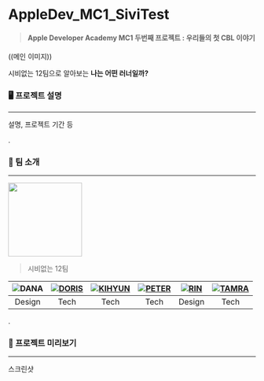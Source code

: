 # AppleDev_MC1_SiviTest

> #### Apple Developer Academy MC1 두번째 프로젝트 : 우리들의 첫 CBL 이야기


((메인 이미지))


시비없는 12팀으로 알아보는 **나는 어떤 러너일까?**



### 🖥️ 프로젝트 설명
---
설명, 프로젝트 기간 등


.
### 👥 팀 소개
---


<img src="https://github.com/SIVITEAM/AppleDev_MC1_SiviTest/blob/main/StoryView/Test003.swiftpm/Assets.xcassets/AppIcon.appiconset/AppIcon.png" width="150" height="150">


> 시비없는 12팀



![](https://github.com/SIVITEAM/AppleDev_MC1_SiviTest/blob/main/StoryView/Test003.swiftpm/Assets.xcassets/DANA%20character.imageset/KakaoTalk_Photo_2023-03-30-11-15-26%205.jpeg)DANA|![](https://github.com/SIVITEAM/AppleDev_MC1_SiviTest/blob/main/StoryView/Test003.swiftpm/Assets.xcassets/DORIS%20character.imageset/KakaoTalk_Photo_2023-03-30-11-15-26%204.jpeg)[DORIS](https://github.com/GYURI-PARK)|![](https://github.com/SIVITEAM/AppleDev_MC1_SiviTest/blob/main/StoryView/Test003.swiftpm/Assets.xcassets/KIHYUN%20character.imageset/KakaoTalk_Photo_2023-03-30-11-15-26%206.jpeg)[KIHYUN](https://github.com/leeve1247)|![](https://github.com/SIVITEAM/AppleDev_MC1_SiviTest/blob/main/StoryView/Test003.swiftpm/Assets.xcassets/PETER%20character.imageset/KakaoTalk_Photo_2023-03-30-11-15-25%201.jpeg)[PETER](https://github.com/shine-jung)|![](https://github.com/SIVITEAM/AppleDev_MC1_SiviTest/blob/main/StoryView/Test003.swiftpm/Assets.xcassets/RIN%20character.imageset/KakaoTalk_Photo_2023-03-30-11-15-25%202.jpeg)[RIN](https://github.com/dimazsr)|![](https://github.com/SIVITEAM/AppleDev_MC1_SiviTest/blob/main/StoryView/Test003.swiftpm/Assets.xcassets/TAMRA%20character.imageset/KakaoTalk_Photo_2023-03-30-11-15-25%203.jpeg)[TAMRA](https://github.com/SEOKJUN-KO)|
:---:|:---:|:---:|:---:|:---:|:---:|
Design|Tech|Tech|Tech|Design|Tech|


.
### 👀 프로젝트 미리보기
---
스크린샷
